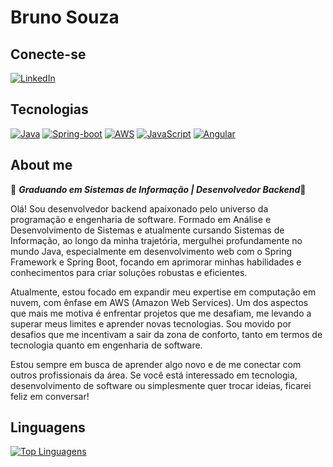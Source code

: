 # Bruno Souza 

## Conecte-se 

[![LinkedIn](https://img.shields.io/badge/linkedin-%230077B5.svg?style=for-the-badge&logo=linkedin&logoColor=white)](https://www.linkedin.com/in/bruno-s-068391175/)

## Tecnologias

[![Java](https://img.shields.io/badge/java-%23ED8B00.svg?style=for-the-badge&logo=openjdk&logoColor=white)](https://github.com/brunosouza2)
[![Spring-boot](https://img.shields.io/badge/spring-%236DB33F.svg?style=for-the-badge&logo=spring&logoColor=white)](https://github.com/brunosouza2)
[![AWS](https://img.shields.io/badge/AWS-%23FF9900.svg?style=for-the-badge&logo=amazon-aws&logoColor=white)](https://github.com/brunosouza2)
[![JavaScript](https://img.shields.io/badge/javascript-%23323330.svg?style=for-the-badge&logo=javascript&logoColor=%23F7DF1E)](https://github.com/brunosouza2)
[![Angular](https://img.shields.io/badge/angular-%23DD0031.svg?style=for-the-badge&logo=angular&logoColor=white)](https://github.com/brunosouza2)

## About me

🚀 ***Graduando em Sistemas de Informação | Desenvolvedor Backend***🚀

Olá! Sou desenvolvedor backend apaixonado pelo universo da programação e engenharia de software. Formado em Análise e Desenvolvimento de Sistemas e atualmente cursando Sistemas de Informação, ao longo da minha trajetória, mergulhei profundamente no mundo Java, especialmente em desenvolvimento web com o Spring Framework e Spring Boot, focando em aprimorar minhas habilidades e conhecimentos para criar soluções robustas e eficientes.

Atualmente, estou focado em expandir meu expertise em computação em nuvem, com ênfase em AWS (Amazon Web Services). Um dos aspectos que mais me motiva é enfrentar projetos que me desafiam, me levando a superar meus limites e aprender novas tecnologias. Sou movido por desafios que me incentivam a sair da zona de conforto, tanto em termos de tecnologia quanto em engenharia de software.

Estou sempre em busca de aprender algo novo e de me conectar com outros profissionais da área. Se você está interessado em tecnologia, desenvolvimento de software ou simplesmente quer trocar ideias, ficarei feliz em conversar!

## Linguagens

[![Top Linguagens](https://github-readme-stats.vercel.app/api/top-langs/?username=brunosouza2&layout=compact)](https://github.com/brunosouza2?tab=repositories)




